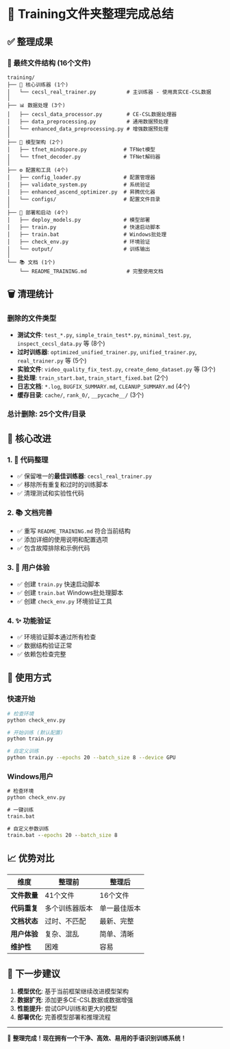 # 🎉 Training文件夹整理完成总结

## ✅ 整理成果

### 📁 最终文件结构 (16个文件)

```
training/
├── 🎯 核心训练器 (1个)
│   └── cecsl_real_trainer.py          # 主训练器 - 使用真实CE-CSL数据
│
├── 📊 数据处理 (3个)
│   ├── cecsl_data_processor.py        # CE-CSL数据处理器
│   ├── data_preprocessing.py          # 通用数据预处理
│   └── enhanced_data_preprocessing.py # 增强数据预处理
│
├── 🧠 模型架构 (2个)
│   ├── tfnet_mindspore.py            # TFNet模型
│   └── tfnet_decoder.py              # TFNet解码器
│
├── ⚙️ 配置和工具 (4个)
│   ├── config_loader.py              # 配置管理器
│   ├── validate_system.py            # 系统验证
│   ├── enhanced_ascend_optimizer.py  # 昇腾优化器
│   └── configs/                      # 配置文件目录
│
├── 🚀 部署和启动 (4个)
│   ├── deploy_models.py              # 模型部署
│   ├── train.py                      # 快速启动脚本
│   ├── train.bat                     # Windows批处理
│   ├── check_env.py                  # 环境验证
│   └── output/                       # 训练输出
│
└── 📚 文档 (1个)
    └── README_TRAINING.md             # 完整使用文档
```

## 🗑️ 清理统计

### 删除的文件类型
- **测试文件**: `test_*.py`, `simple_train_test*.py`, `minimal_test.py`, `inspect_cecsl_data.py` 等 (8个)
- **过时训练器**: `optimized_unified_trainer.py`, `unified_trainer.py`, `real_trainer.py` 等 (5个)
- **实验文件**: `video_quality_fix_test.py`, `create_demo_dataset.py` 等 (3个)
- **批处理**: `train_start.bat`, `train_start_fixed.bat` (2个)
- **日志文档**: `*.log`, `BUGFIX_SUMMARY.md`, `CLEANUP_SUMMARY.md` (4个)
- **缓存目录**: `cache/`, `rank_0/`, `__pycache__/` (3个)

### 总计删除: **25个文件/目录**

## 🎯 核心改进

### 1. 🧹 代码整理
- ✅ 保留唯一的**最佳训练器**: `cecsl_real_trainer.py`
- ✅ 移除所有重复和过时的训练脚本
- ✅ 清理测试和实验性代码

### 2. 📚 文档完善
- ✅ 重写 `README_TRAINING.md` 符合当前结构
- ✅ 添加详细的使用说明和配置选项
- ✅ 包含故障排除和示例代码

### 3. 🚀 用户体验
- ✅ 创建 `train.py` 快速启动脚本
- ✅ 创建 `train.bat` Windows批处理脚本
- ✅ 创建 `check_env.py` 环境验证工具

### 4. ✨ 功能验证
- ✅ 环境验证脚本通过所有检查
- ✅ 数据结构验证正常
- ✅ 依赖包检查完整

## 🎊 使用方式

### 快速开始
```bash
# 检查环境
python check_env.py

# 开始训练 (默认配置)
python train.py

# 自定义训练
python train.py --epochs 20 --batch_size 8 --device GPU
```

### Windows用户
```cmd
# 检查环境
python check_env.py

# 一键训练
train.bat

# 自定义参数训练
train.bat --epochs 20 --batch_size 8
```

## 📈 优势对比

| 维度 | 整理前 | 整理后 |
|------|--------|--------|
| **文件数量** | 41个文件 | 16个文件 |
| **代码重复** | 多个训练器版本 | 单一最佳版本 |
| **文档状态** | 过时、不匹配 | 最新、完整 |
| **用户体验** | 复杂、混乱 | 简单、清晰 |
| **维护性** | 困难 | 容易 |

## 🎯 下一步建议

1. **模型优化**: 基于当前框架继续改进模型架构
2. **数据扩充**: 添加更多CE-CSL数据或数据增强
3. **性能提升**: 尝试GPU训练和更大的模型
4. **部署优化**: 完善模型部署和推理流程

---

🎉 **整理完成！现在拥有一个干净、高效、易用的手语识别训练系统！**
